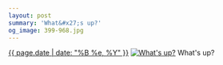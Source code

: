 ```yaml
---
layout: post
summary: 'What&#x27;s up?'
og_image: 399-968.jpg
---
```


<p>
  <time><a href="/399">{{ page.date | date: "%B %e, %Y" }}</a></time>
  <a href="/399"><img src="{{ site.assets_url }}/399-484.jpg" srcset="{{ site.assets_url }}/399-968.jpg 968w, {{ site.assets_url }}/399-726.jpg 726w, {{ site.assets_url }}/399-484.jpg 484w, {{ site.assets_url }}/399-242.jpg 242w" sizes="(min-width: 700px) 50vw, calc(100vw - 2rem)" alt="What&#x27;s up?" /></a>
  <span>What&#x27;s up?</span>
</p>
